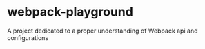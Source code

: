 # webpack-playground
A project dedicated to a proper understanding of Webpack api and configurations

